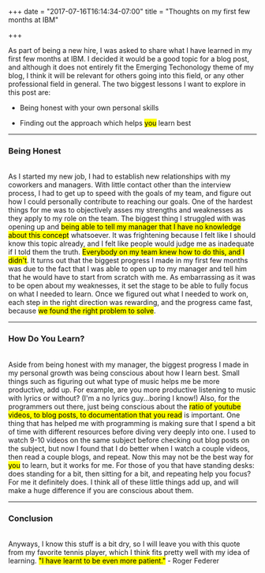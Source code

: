 +++
date = "2017-07-16T16:14:34-07:00"
title = "Thoughts on my first few months at IBM"

+++

As part of being a new hire, I was asked to share what I have learned in my
first few months at IBM. I decided it would be a good topic for a blog post,
and although it does not entirely fit the Emerging Techonology theme of my blog,
I think it will be relevant for others going into this field, or any other
professional field in general. The two biggest lessons I want to explore in this
post are:

* Being honest with your own personal skills



* Finding out the approach which helps <mark>you</mark> learn best

<hr>

<h3 id="setup">Being Honest</h3>
<br>
As I started my new job, I had to establish new relationships with my coworkers
and managers. With little contact other than the interview process, I had to
get up to speed with the goals of my team, and figure out how I could personally
contribute to reaching our goals.
One of the hardest things for me was to objectively asses my strengths and
weaknesses as they apply to my role on the team. The biggest thing I
struggled with was opening up and <mark>being able to tell my manager that I have
no knowledge about this concept</mark> whatsoever. It was frightening because I felt
like I should know this topic already, and I felt like people would judge me
as inadequate if I told them the truth. <mark>Everybody on my team knew how to do this,
and I didn't</mark>. It turns out that the biggest progress
I made in my first few months was due to the fact that I was able to open up
to my manager and tell him that he would have to start from scratch with me. As
embarrassing as it was to be open about my weaknesses, it set the stage to be
able to fully focus on what I needed to learn. Once we figured out
what I needed to work on, each step in the right direction was rewarding, and
the progress came fast, because <mark>we found the right problem to solve</mark>.
<hr>

<h3 id="setup">How Do You Learn?</h3>
<br>
Aside from being honest with my manager, the biggest progress I made in my
personal growth was being conscious about how I learn best. Small things
such as figuring out what type of music helps me be more productive, add up.
 For example, are you more productive listening to music with lyrics or without?
 (I'm a no lyrics guy...boring I know!)
Also, for the programmers out there, just being conscious about the <mark>ratio of youtube videos, to blog posts,
to documentation that you read</mark> is important. One thing that has helped me with programming
is making sure that I spend a bit of time with different resources before
diving very deeply into one. I used to watch 9-10 videos on the same
subject before checking out blog posts on the subject, but now I found that
I do better when I watch a couple videos, then read a couple blogs, and repeat.
Now this may not be the best way for <mark>you</mark>
to learn, but it works for me. For those of you that have standing desks: does
standing for a bit, then sitting for a bit, and repeating help you focus?
For me it definitely does.
 I think all of these little things add up, and
will make a huge difference if you are conscious about them.
<hr>

<h3 id="setup">Conclusion</h3>
<br>
Anyways, I know this stuff is a bit dry, so I will
leave you with this quote from my favorite tennis player, which I think fits
pretty well with my idea of learning. <mark> "I have learnt to be
even more patient."</mark> - Roger Federer
